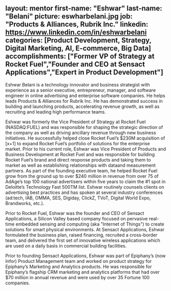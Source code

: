 layout: mentor
first-name: "Eshwar"
last-name: "Belani"
picture: eswharbelani.jpg
job: "Products & Alliances, Rubrik Inc."
linkedin: https://www.linkedin.com/in/eshwarbelani
categories: [Product Development, Strategy, Digital Marketing, AI, E-commerce, Big Data]
accomplishments: ["Former VP of Strategy at Rocket Fuel","Founder and CEO at Sensact Applications","Expert in Product Development"]
---
Eshwar Belani is a technology innovator and business strategist with experience as a senior executive, entrepreneur, manager, and software engineer in online advertising and enterprise software companies. He helps leads Products & Alliances for Rubrik Inc. He has demonstrated success in building and launching products, accelerating revenue growth, as well as recruiting and leading high performance teams. 

Eshwar was formerly the Vice President of Strategy at Rocket Fuel (NASDAQ:FUEL) and was responsible for shaping the strategic direction of the company as well as driving ancillary revenue through new business initiatives. He successfully helped close Rocket Fuel’s $230M acquisition of [x+1] to expand Rocket Fuel’s portfolio of solutions for the enterprise market. Prior to his current role, Eshwar was Vice President of Products and Business Development at Rocket Fuel and was responsible for building Rocket Fuel’s brand and direct response products and taking them to market as well as establishing relationships with dataand measurement partners. As part of the founding executive team, he helped Rocket Fuel grow from the ground up to over $240 million in revenue from over 75 of AdAge’s top 100 national advertisers within five years to claim the #1 spot in Deloitte’s Technology Fast 500TM list. Eshwar routinely counsels clients on advertising best practices and has spoken at several industry conferences (ad:tech, IAB, OMMA, SES, Digiday, ClickZ, TVoT, Digital World Expo, Brandworks, etc.). 

Prior to Rocket Fuel, Eshwar was the founder and CEO of Sensact Applications, a Silicon Valley based company focused on pervasive real-time embedded sensing and computing (aka "Internet of Things") to create solutions for smart physical environments. At Sensact Applications, Eshwar formulated the business plan, raised financing, recruited a cross-border team, and delivered the first set of innovative wireless applications which are used on a daily basis in commercial building facilities. 

Prior to founding Sensact Applications, Eshwar was part of Epiphany’s (now Infor) Product Management team and worked on product strategy for Epiphany’s Marketing and Analytics products. He was responsible for Epiphany’s flagship CRM marketing and analytics platforms that had over $70 million in annual revenue and were used by over 35 Fortune 100 companies.

